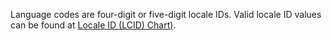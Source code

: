 Language codes are four-digit or five-digit locale IDs. Valid locale ID values can be found at [Locale ID (LCID) Chart)](https://go.microsoft.com/fwlink/?LinkId=122128).